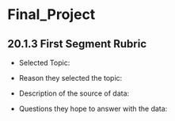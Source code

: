 # Final_Project

## 20.1.3 First Segment Rubric

- Selected Topic: 

- Reason they selected the topic:

- Description of the source of data:

- Questions they hope to answer with the data:


